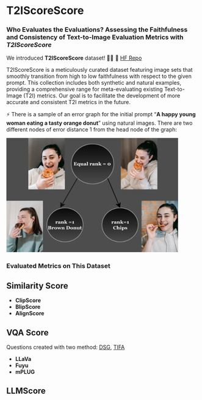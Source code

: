 # T2IScoreScore

### **Who Evaluates the Evaluations? Assessing the Faithfulness and Consistency of Text-to-Image Evaluation Metrics with *T2IScoreScore***


We introduced **T2IScoreScore** dataset! 📸✨  🤗 [HF Repo](https://huggingface.co/datasets/saxon/T2IScoreScore) 

T2IScoreScore is a meticulously curated dataset featuring image sets that smoothly transition from high to low faithfulness with respect to the given prompt. This collection includes both synthetic and natural examples, providing a comprehensive range for meta-evaluating existing Text-to-Image (T2I) metrics. Our goal is to facilitate the development of more accurate and consistent T2I metrics in the future.


⚡	There is a sample of an error graph for the initial prompt “**A
happy young woman eating a tasty orange donut**” using natural
images. There are two different nodes of error distance 1 from the
head node of the graph:

<img src="figures/Sample.png" style="width:450px; height:300px;">


### Evaluated Metrics on This Dataset

## Similarity Score

- **ClipScore**
- **BlipScore**
- **AlignScore**

## VQA Score
Questions created with two method: [DSG](https://github.com/j-min/DSG), [TIFA](https://github.com/Yushi-Hu/tifa)

- **LLaVa**
- **Fuyu**
- **mPLUG**

## LLMScore

